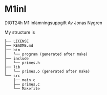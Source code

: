 # M1inl
DIOT24h M1 inlämningsuppgift
Av Jonas Nygren

My structure is
```
├── LICENSE
├── README.md
├── bin
│   └── program (generated after make)
├── include
│   └── primes.h
├── lib
│   └── primes.o (generated after make)
└── src
    ├── main.c
    ├── primes.c
    └── Makefile
```
